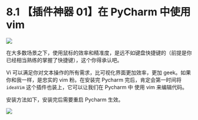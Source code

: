 # 8.1 【插件神器 01】在 PyCharm 中使用 vim

![](http://image.iswbm.com/20200804124133.png)

在大多数场景之下，使用鼠标的效率和精准度，是远不如键盘快捷键的（前提是你已经相当熟练的掌握了快捷键），这个你得承认吧。

Vi 可以满足你对文本操作的所有需求，比可视化界面更加效率，更加 geek。如果你和我一样，是忠实的 vim 粉。在安装完 Pycharm 完后，肯定会第一时间将 `ideaVim` 这个插件也装上，它可以让我们在 Pycharm 中 使用 vim 来编辑代码。

安装方法如下，安装完后需要重启 Pycharm 生效。

![](http://image.iswbm.com/20190323214545.png)



